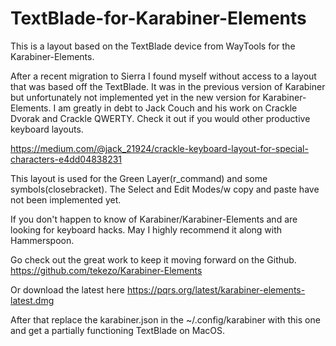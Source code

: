 # TextBlade-for-Karabiner-Elements
This is a layout based on the TextBlade device from WayTools for the Karabiner-Elements. 

After a recent migration to Sierra I found myself without access to a layout that was based off the TextBlade. It was in the previous version of Karabiner but unfortunately not implemented yet in the new version for Karabiner-Elements. I am greatly in debt to Jack Couch and his work on Crackle Dvorak and Crackle QWERTY. Check it out if you would other productive keyboard layouts.  

https://medium.com/@jack_21924/crackle-keyboard-layout-for-special-characters-e4dd04838231

This layout is used for the Green Layer(r_command) and some symbols(closebracket). The Select and Edit Modes/w copy and paste have not been implemented yet. 

If you don't happen to know of Karabiner/Karabiner-Elements and are looking for keyboard hacks. May I highly recommend it along with Hammerspoon. 

Go check out the great work to keep it moving forward on the Github.
https://github.com/tekezo/Karabiner-Elements

Or download the latest here
https://pqrs.org/latest/karabiner-elements-latest.dmg

After that replace the karabiner.json in the ~/.config/karabiner with this one and get a partially functioning TextBlade on MacOS. 
